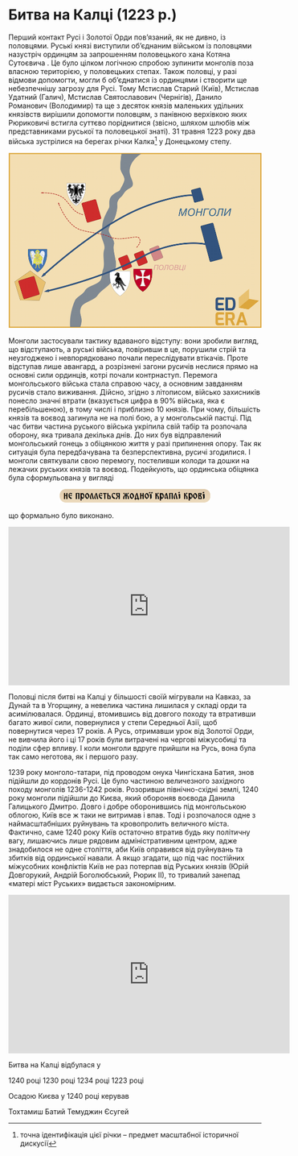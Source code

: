 # Битва на Калці (1223 р.)

Перший контакт Русі і Золотої Орди пов’язаний, як не дивно, із
половцями. Руські князі виступили об’єднаним військом із половцями
назустріч ординцям за запрошенням половецького хана Котяна Сутоєвича .
Це було цілком логічною спробою зупинити монголів поза власною
територією, у половецьких степах. Також половці, у разі відмови
допомогти, могли б об’єднатися із ординцями і створити ще небезпечнішу
загрозу для Русі. Тому Мстислав Старий (Київ), Мстислав Удатний (Галич),
Мстислав Святославович (Чернігів), Данило Романович (Володимир) та ще з
десяток князів маленьких удільних князівств вирішили допомогти половцям,
з панівною верхівкою яких Рюриковичі встигла суттєво поріднитися
(звісно, шляхом шлюбів між представниками руської та половецької знаті).
31 травня 1223 року два війська зустрілися на берегах річки Калка[^22] у
Донецькому степу.

![image](23.png)

Монголи застосували тактику вдаваного відступу: вони зробили вигляд, що
відступають, а руські війська, повіривши в це, порушили стрій та
неузгоджено і невпорядковано почали переслідувати втікачів. Проте
відступав лише авангард, а розрізнені загони русичів неслися прямо на
основні сили ординців, котрі почали контрнаступ. Перемога монгольського
війська стала справою часу, а основним завданням русичів стало
виживання. Дійсно, згідно з літописом, військо захисників понесло значні
втрати (вказується цифра в 90% війська, яка є перебільшеною), в тому
числі і приблизно 10 князів. При чому, більшість князів та воєвод
загинула не на полі бою, а у монгольській пастці. Під час битви частина
руського війська укріпила свій табір та розпочала оборону, яка тривала
декілька днів. До них був відправлений монгольський гонець з обіцянкою
життя у разі припинення опору. Так як ситуація була передбачувана та
безперспективна, русичі згодилися. І монголи святкували свою перемогу,
постеливши колоди та дошки на лежачих руських князів та воєвод.
Подейкують, що ординська обіцянка була сформульована у вигляді

<div align="center">
<img src="leg1.png" width="300"/>
</div>

що формально було виконано. 


<div class="fluidMedia">
<iframe align="center" width="560" height="315" src="https://www.youtube.com/embed/U2-6Q_Hfu1I" frameborder="0" allowfullscreen></iframe>
</div>
<div class="popup">
</div>

Половці після битві на Калці у більшості
своїй мігрували на Кавказ, за Дунай та в Угорщину, а невелика частина
лишилася у складі орди та асимілювалася. Ординці, втомившись від довгого
походу та втративши багато живої сили, повернулися у степи Середньої
Азії, щоб повернутися через 17 років. А Русь, отримавши урок від Золотої
Орди, не вивчила його і ці 17 років були витрачені на чергові міжусобиці
та поділи сфер впливу. І коли монголи вдруге прийшли на Русь, вона була
так само неготова, як і першого разу.

1239 року монголо-татари, під проводом онука Чингісхана Батия, знов
підійшли до кордонів Русі. Це було частиною величезного західного походу
монголів 1236-1242 років. Розоривши північно-східні землі, 1240 року
монголи підійшли до Києва, який обороняв воєвода Данила Галицького
Дмитро. Довго і добре оборонившись під монгольською облогою, Київ все ж
таки не витримав і впав. Тоді і розпочалося одне з наймасштабніших
руйнувань та кровопролить величного міста. Фактично, саме 1240 року Київ
остаточно втратив будь яку політичну вагу, лишаючись лише рядовим
адміністративним центром, адже знадобилося не одне століття, аби Київ
оправився від руйнувань та збитків від ординської навали. А якщо
згадати, що під час постійних міжусобних конфліктів Київ не раз потерпав
від Руських князів (Юрій Довгорукий, Андрій Боголюбський, Рюрик ІІ), то
тривалий занепад «матері міст Руських» видається закономірним.

<div class="fluidMedia">
<iframe align="center" width="560" height="315" src="https://www.youtube.com/embed/iw_nyy17MKg" frameborder="0" allowfullscreen></iframe>
</div>
<div class="popup">
</div>


[^22]: точна ідентифікація цієї річки – предмет масштабної історичної дискусії

<quiz>
<question>
	<p>Битва на Калці відбулася у</p>
        <answer>1240 році</answer>
	<answer>1230 році</answer>
        <answer>1234 році</answer>
	<answer correct>1223 році</answer>
</question>

<question>
	<p>Осадою Києва у 1240 році керував</p>
        <answer>Тохтамиш</answer>
	<answer correct>Батий</answer>
        <answer>Темуджин</answer>
	<answer>Єсугей</answer>
</question>
</quiz>
